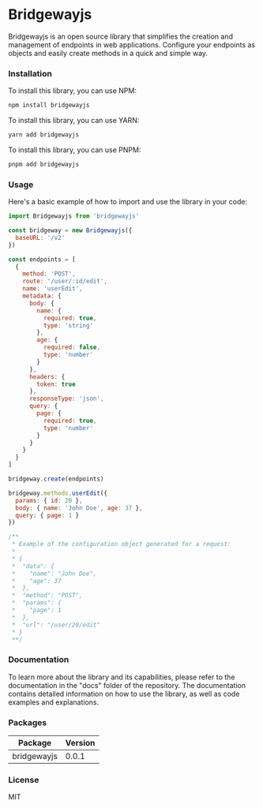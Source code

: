 # Bridgewayjs

Bridgewayjs is an open source library that simplifies the creation and management of endpoints
in web applications. Configure your endpoints as objects and easily create methods in a quick
and simple way.

### Installation

To install this library, you can use NPM:

```bash
npm install bridgewayjs
```

To install this library, you can use YARN:

```bash
yarn add bridgewayjs
```

To install this library, you can use PNPM:

```bash
pnpm add bridgewayjs
```

### Usage

Here's a basic example of how to import and use the library in your code:

```javascript
import Bridgewayjs from 'bridgewayjs'

const bridgeway = new Bridgewayjs({
  baseURL: '/v2'
})

const endpoints = [
  {
    method: 'POST',
    route: '/user/:id/edit',
    name: 'userEdit',
    metadata: {
      body: {
        name: {
          required: true,
          type: 'string'
        },
        age: {
          required: false,
          type: 'number'
        }
      },
      headers: {
        token: true
      },
      responseType: 'json',
      query: {
        page: {
          required: true,
          type: 'number'
        }
      }
    }
  }
]

bridgeway.create(endpoints)

bridgeway.methods.userEdit({
  params: { id: 20 },
  body: { name: 'John Doe', age: 37 },
  query: { page: 1 }
})

/**
 * Example of the configuration object generated for a request:
 *
 * {
 *  "data": {
 *    "name": "John Doe",
 *    "age": 37
 *  },
 *  "method": "POST",
 *  "params": {
 *    "page": 1
 *  },
 *  "url": "/user/20/edit"
 * }
 **/
```

### Documentation

To learn more about the library and its capabilities, please refer to the documentation in the "docs"
folder of the repository. The documentation contains detailed information on how to use the library,
as well as code examples and explanations.

### Packages

| Package     | Version |
| ----------- | ------- |
| bridgewayjs | 0.0.1   |

### License

MIT
